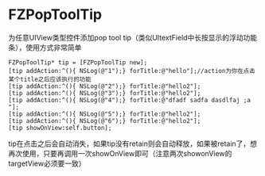 # FZPopToolTip

为任意UIView类型控件添加pop tool tip（类似UItextField中长按显示的浮动功能条），使用方式非常简单

    FZPopToolTip* tip = [FZPopToolTip new];
    [tip addAction:^(){ NSLog(@"1");} forTitle:@"hello"];//action为你在点击某个title之后应该执行的功能
    [tip addAction:^(){ NSLog(@"2");} forTitle:@"hello2"];
    [tip addAction:^(){ NSLog(@"3");} forTitle:@"hello2"];
    [tip addAction:^(){ NSLog(@"4");} forTitle:@"dfadf sadfa dasdlfaj ;a "];
    [tip addAction:^(){ NSLog(@"5");} forTitle:@"hello2"];
    [tip addAction:^(){ NSLog(@"6");} forTitle:@"hello2"];
    [tip showOnView:self.button];
    
    
tip在点击之后会自动消失，如果tip没有retain则会自动释放，如果被retain了，想再次使用，只要再调用一次showOnView即可（注意两次showonView的targetView必须要一致）
